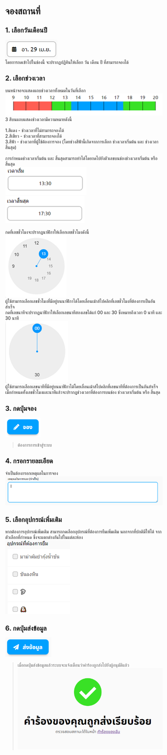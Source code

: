 # จองสถานที่
## 1. เลือกวันเดือนปี
![](../man-img/01.find-space/space-date.png)<br>
โดยการกดเข้าไปในช่องนี้ จะปรากฎปฏิทินให้เลือก วัน เดือน ปี ที่สามารถจองได้
## 2. เลือกช่วงเวลา
บนหน้าจอจะแสดงแถบช่วงเวลาทั้งหมดในวันที่เลือก<br>
![](../man-img/02.request-space/time-show.png)<br>
3 สีบนแถบแสดงช่วงเวลามีความหมายดังนี้<br><br>
1.สีแดง - ช่วงเวลาที่ไม่สามารถจองได้<br>
2.สีเขียว - ช่วงเวลาที่สามารถจองได้<br>
3.สีฟ้า - ช่วงเวลาที่ผู้ใช้ต้องการจอง (โดยช่วงสีฟ้านี้เกิดจากการเลือก ช่วงเวลาเริ่มต้น และ ช่วงเวลาสิ้นสุด)<br><br>
การกำหนดช่วงเวลาเริ่มต้น และ สิ้นสุดสามารถทำได้โดยกดไปยังตัวเลขบนช่องช่วงเวลาเริ่มต้น หรือ สิ้นสุด<br>
![](../man-img/02.request-space/time-start.png) ![](../man-img/02.request-space/time-end.png)<br><br>
กดที่เลขชั่วโมงจะปรากฎนาฬิกาให้เลือกเลขชั่วโมงดังนี้<br>
![](../man-img/02.request-space/hour.png)<br>
ผู้ใช้สามารถเลือกเลขชั่วโมงที่มีอยู่บนนาฬิกาได้โดยเลื่อนเม้าส์ไปคลิกที่เลขชั่วโมงที่ต้องการเป็นอันสำเร็จ<br>
กดที่เลขนาทีจะปรากฎนาฬิกาให้เลือกเลขนาทีสองเลขได้แก่ 00 และ 30 ซึ่งหมายถึงเวลา 0 นาที และ 30 นาที<br>
![](../man-img/02.request-space/min.png)<br>
ผู้ใช้สามารถเลือกเลขนาทีที่มีอยู่บนนาฬิกาได้โดยเลื่อนเม้าส์ไปคลิกที่เลขนาทีที่ต้องการเป็นอันสำเร็จ<br>
เมื่อกำหนดทั้งเลขชั่วโมงและนาทีแล้วจะปรากฎช่วงเวลาที่ต้องการบนช่อง ช่วงเวลาเริ่มต้น หรือ สิ้นสุด
## 3. กดปุ่มจอง
![](../man-img/02.request-space/reserve-button.png)<br>
 > ต้องการการเข้าสู่ระบบ
## 4. กรอกรายละเอียด
 จำเป็นต้องกรอกเหตุผลในการจอง<br>
 ![](../man-img/02.request-space/reserve-reason.png)<br>
## 5. เลือกอุปกรณ์เพิ่มเติม
 หากต้องการอุปกรณ์เพิ่มเติม สามารถกดเลือกอุปกรณ์ที่ต้องการยืมเพิ่มเติม นอกจากที่ปกติมีให้ได้ จากตัวเลือกที่กำหนด ซึ่งจะแตกต่างกันไปในแต่ละห้อง<br>
 ![](../man-img/02.request-space/extra-tool.png)<br>
## 6. กดปุ่มส่งข้อมูล
 ![](../man-img/02.request-space/send-button.png)<br>
 > เมื่อกดปุ่มส่งข้อมูลแล้วระบบจะแจ้งเตือนว่าคำร้องถูกส่งไปยังผู้อนุมัติแล้ว<br>
   ![](../man-img/02.request-space/is-send.png)
